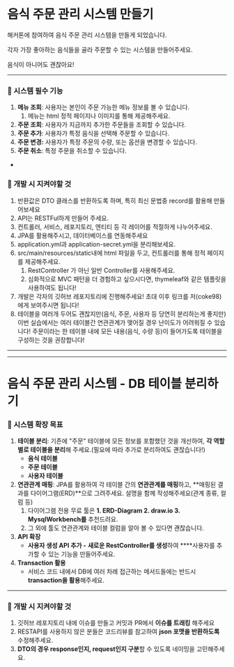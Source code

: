 # **음식 주문 관리 시스템 만들기**

해커톤에 참여하여 음식 주문 관리 시스템을 만들게 되었습니다.

각자 가장 좋아하는 음식들을 골라 주문할 수 있는 시스템을 만들어주세요.

음식이 아니어도 괜찮아요!

---

<aside>

### **📌 시스템 필수 기능**

</aside>

1. **메뉴 조회**: 사용자는 본인이 주문 가능한 메뉴 정보를 볼 수 있습니다.
   1. 메뉴는 html 정적 페이지나 이미지를 통해 제공해주세요.
2. **주문 조회**: 사용자가 지금까지 추가한 주문들을 조회할 수 있습니다.
3. **주문 추가**: 사용자가 특정 음식을 선택해 주문할 수 있습니다.
4. **주문 변경:** 사용자가 특정 주문의 수량, 또는 옵션을 변경할 수 있습니다.
5. **주문 취소**: 특정 주문을 취소할 수 있습니다.

-
<aside>

### **📌 개발 시 지켜야할 것**

</aside>

1. 반환값은 DTO 클래스를 반환하도록 하며, 특히 최신 문법중 record를 활용해 만들어보세요
2. API는 RESTFul하게 만들어 주세요.
3. 컨트롤러, 서비스, 레포지토리, 엔티티 등 각 레이어를 적절하게 나누어주세요.
4. JPA를 활용해주시고, 데이터베이스를 연동해주세요
5. application.yml과 application-secret.yml을 분리해보세요.
6. src/main/resources/static내에 html 파일을 두고, 컨트롤러를 통해 정적 페이지를 제공해주세요.
   1. RestController 가 아닌 일반 Controller를 사용해주세요.
   2. 심화적으로 MVC 패턴을 더 경험하고 싶으시다면, thymeleaf와 같은 템플릿을 사용하여도 됩니다!
7. 개발은 각자의 깃허브 레포지토리에 진행해주세요! 초대 이후 링크를 저(coke98)에게 보여주시면 됩니다!
8. 테이블을 여러개 두어도 괜찮지만(음식, 주문, 사용자 등 당연히 분리하는게 좋지만) 이번 실습에서는 여러 테이블간 연관관계가 맺어질 경우 난이도가 어려워질 수 있습니다! 주문이라는 한 테이블 내에 모든 내용(음식, 수량 등)이 들어가도록 테이블을 구성하는 것을 권장합니다!

---
---

# **음식 주문 관리 시스템 - DB 테이블 분리하기**

### **📌 시스템 확장 목표**

1. **테이블 분리**: 기존에 "주문" 테이블에 모든 정보를 포함했던 것을 개선하여, **각 역할별로 테이블을 분리**해 주세요.(필요에 따라 추가로 분리하여도 괜찮습니다!)
   - **음식 테이블**
   - **주문 테이블**
   - **사용자 테이블**
2. **연관관계 매핑**: JPA를 활용하여 각 테이블 간의 **연관관계를 매핑**하고, **매핑된 결과를 다이어그램(ERD)**으로 그려주세요. 설명을 함께 작성해주세요(관계 종류, 컬럼 등)
   1. 다이어그램 전용 무료 툴은 **1. ERD-Diagram 2. draw.io 3. MysqlWorkbench를** 추천드려요.
   2. 그 외에 툴도 연관관계와 테이블 컬럼을 알아 볼 수 있다면 괜찮습니다.
3. **API 확장**
   - **사용자 생성 API 추가 -** **새로운 RestController를 생성**하여 ****사용자를 추가할 수 있는 기능을 만들어주세요.
4. **Transaction 활용**
   - 서비스 코드 내에서 DB에 여러 차례 접근하는 메서드들에는 반드시 **transaction을 활용**해주세요.

---

### **📌 개발 시 지켜야할 것**

1. 깃허브 레포지토리 내에 이슈를 만들고 커밋과 PR에서 **이슈를 트래킹** 해주세요
2. RESTAPI를 사용하지 않은 분들은 코드리뷰를 참고하여 **json 포맷을 반환하도록** 수정해주세요.
3. **DTO의 경우 response인지, request인지 구분**할 수 있도록 네이밍을 고민해주세요.